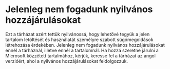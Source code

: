 # Jelenleg nem fogadunk nyilvános hozzájárulásokat

Ezt a tárházat azért tettük nyilvánossá, hogy lehetővé tegyük a jelen tartalom letöltését és használatát személyre szabott súgómegoldások létrehozása érdekében.
Jelenleg nem fogadunk nyilvános hozzájárulásokat ennél a tárháznál, illetve ennél a tartalomnál.
Ha hozzá szeretne járulni a Microsoft közzétett tartalmához, kérjük, keresse fel a tárházat az angol verzióért, ahol a nyilvános hozzájárulásokat feldolgozzuk.
